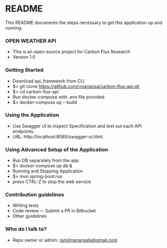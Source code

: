 # README #

This README documents the steps necessary to get this application up and running.

### OPEN WEATHER API  ###

* This is an open-source project for Carbon Flux Research
* Version 1.0

### Getting Started ###

* Download api_framework from CLI
* $> git clone https://github.com/rmanansa/carbon-flux-api.git
* $> cd carbon-flux-api
* Run docker-compose with .env file provided
* $> docker-compose up --build

### Using the Application
* Use Swagger UI to inspect Specification and test out each API endpoints.
* URL: http://localhost:8080/swagger-ui.html

### Using Advanced Setup of the Application
* Run DB separately from the app
* $> docker-compose up db &
* Running and Stopping Application 
* $> mvn spring-boot:run 
* press CTRL-Z to stop the web service
### Contribution guidelines ###

* Writing tests
* Code review -- Submit a PR in Bitbucket
* Other guidelines

### Who do I talk to? ###

* Repo owner or admin: ramilmanansala@gmail.com
